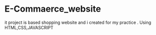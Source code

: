 # E-Commaerce_website
it project is based shopping website and i created for my practice . Using HTML,CSS,JAVASCRIPT
